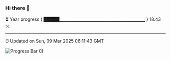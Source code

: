 ### Hi there 👋

⏳ Year progress { █████▁▁▁▁▁▁▁▁▁▁▁▁▁▁▁▁▁▁▁▁▁▁▁▁▁ } 18.43 %

---

⏰ Updated on Sun, 09 Mar 2025 06:11:43 GMT

![Progress Bar CI](https://github.com/Shyam-Makwana/GitHub-Actions-Demo/workflows/Progress%20Bar%20CI/badge.svg)
